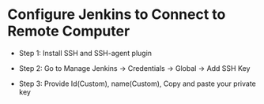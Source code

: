 # Configure Jenkins to Connect to Remote Computer

- Step 1: Install SSH and SSH-agent plugin

- Step 2: Go to Manage Jenkins -> Credentials -> Global -> Add SSH Key

- Step 3: Provide Id(Custom), name(Custom), Copy and paste your private key